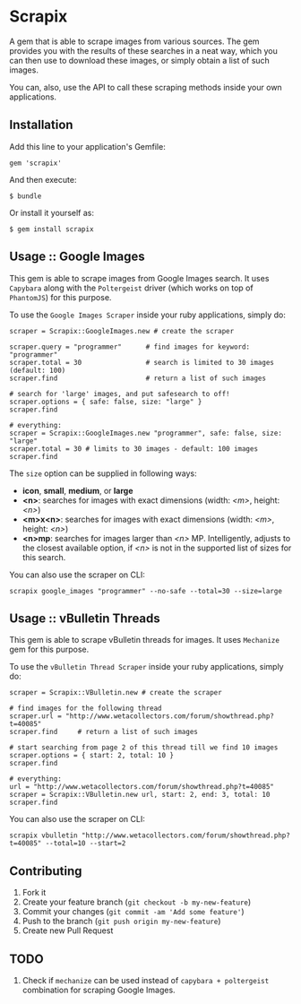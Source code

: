 # Scrapix

A gem that is able to scrape images from various sources. The gem provides you with the
results of these searches in a neat way, which you can then use to download these images,
or simply obtain a list of such images.

You can, also, use the API to call these scraping methods inside your own applications.

## Installation

Add this line to your application's Gemfile:

    gem 'scrapix'

And then execute:

    $ bundle

Or install it yourself as:

    $ gem install scrapix

## Usage :: Google Images

This gem is able to scrape images from Google Images search. It uses `Capybara` along with the
`Poltergeist` driver (which works on top of `PhantomJS`) for this purpose.

To use the `Google Images Scraper` inside your ruby applications, simply do:

    scraper = Scrapix::GoogleImages.new # create the scraper
  
    scraper.query = "programmer"      # find images for keyword: "programmer"
    scraper.total = 30                # search is limited to 30 images (default: 100)
    scraper.find                      # return a list of such images

    # search for 'large' images, and put safesearch to off!
    scraper.options = { safe: false, size: "large" }
    scraper.find
  
    # everything:
    scraper = Scrapix::GoogleImages.new "programmer", safe: false, size: "large"
    scraper.total = 30 # limits to 30 images - default: 100 images
    scraper.find
  
  
The `size` option can be supplied in following ways:

  - __icon__, __small__, __medium__, or __large__
  - __&lt;n&gt;__: searches for images with exact dimensions (width: _&lt;m&gt;_, height: _&lt;n&gt;_)
  - __&lt;m&gt;x&lt;n&gt;__: searches for images with exact dimensions (width: _&lt;m&gt;_, height: _&lt;n&gt;_)
  - __&lt;n&gt;mp__: searches for images larger than _&lt;n&gt;_ MP. Intelligently, adjusts to
  the closest available option, if _&lt;n&gt;_ is not in the supported list of sizes
  for this search.
  
You can also use the scraper on CLI:

    scrapix google_images "programmer" --no-safe --total=30 --size=large

## Usage :: vBulletin Threads

This gem is able to scrape vBulletin threads for images. It uses `Mechanize` gem for this purpose.

To use the `vBulletin Thread Scraper` inside your ruby applications, simply do:

    scraper = Scrapix::VBulletin.new # create the scraper
  
    # find images for the following thread
    scraper.url = "http://www.wetacollectors.com/forum/showthread.php?t=40085"
    scraper.find     # return a list of such images

    # start searching from page 2 of this thread till we find 10 images
    scraper.options = { start: 2, total: 10 }
    scraper.find
  
    # everything:
    url = "http://www.wetacollectors.com/forum/showthread.php?t=40085"
    scraper = Scrapix::VBulletin.new url, start: 2, end: 3, total: 10
    scraper.find
  
You can also use the scraper on CLI:

    scrapix vbulletin "http://www.wetacollectors.com/forum/showthread.php?t=40085" --total=10 --start=2

## Contributing

1. Fork it
2. Create your feature branch (`git checkout -b my-new-feature`)
3. Commit your changes (`git commit -am 'Add some feature'`)
4. Push to the branch (`git push origin my-new-feature`)
5. Create new Pull Request

## TODO

1. Check if `mechanize` can be used instead of `capybara + poltergeist` combination for scraping Google Images.
